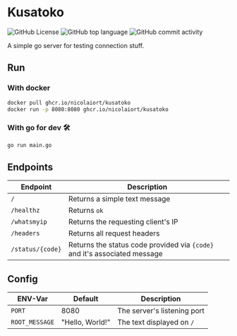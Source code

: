 # Kusatoko

![GitHub License](https://img.shields.io/github/license/nicolaiort/kusatoko?style=for-the-badge) ![GitHub top language](https://img.shields.io/github/languages/top/nicolaiort/kusatoko?style=for-the-badge) ![GitHub commit activity](https://img.shields.io/github/commit-activity/m/nicolaiort/kusatoko?style=for-the-badge)


A simple go server for testing connection stuff.

## Run

### With docker

```bash
docker pull ghcr.io/nicolaiort/kusatoko
docker run -p 8080:8080 ghcr.io/nicolaiort/kusatoko
```

### With go for dev 🛠️

```bash
go run main.go
```

## Endpoints

| Endpoint         | Description                                                               |
| ---------------- | ------------------------------------------------------------------------- |
| `/`              | Returns a simple text message                                             |
| `/healthz`       | Returns `ok`                                                              |
| `/whatsmyip`     | Returns the requesting client's IP                                        |
| `/headers`       | Returns all request headers                                               |
| `/status/{code}` | Returns the status code provided via `{code}` and it's associated message |

## Config

| ENV-Var        | Default         | Description                 |
| -------------- | --------------- | --------------------------- |
| `PORT`         | 8080            | The server's listening port |
| `ROOT_MESSAGE` | "Hello, World!" | The text displayed on `/`   |
